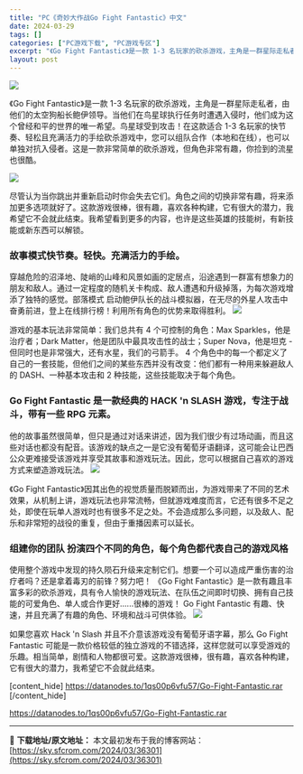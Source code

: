 ```yaml
---
title: "PC《奇妙大作战Go Fight Fantastic》中文"
date: 2024-03-29
tags: []
categories: ["PC游戏下载", "PC游戏专区"]
excerpt: "《Go Fight Fantastic》是一款 1-3 名玩家的砍杀游戏，主角是一群星际走私者，由他们的太空狗船长鲍伊领导。当他们在鸟星球执行任务时遭遇入侵时，他们成为这个曾经和平的世界的唯一希望。鸟星球受到攻击！在这款适合 1-3 名玩家的快节奏、轻松且充满活力的手绘砍杀游戏中，您可以组队合作（本&hellip;"
layout: post
---
```


<img class="aligncenter" src="https://sky.sfcrom.com/wp-content/uploads/2024/03/e62f5-Go-Fight-Fantastic-Video-Game-Free-Download-Repacklab-2.jpg.jpeg" />

《Go Fight Fantastic》是一款 1-3 名玩家的砍杀游戏，主角是一群星际走私者，由他们的太空狗船长鲍伊领导。当他们在鸟星球执行任务时遭遇入侵时，他们成为这个曾经和平的世界的唯一希望。鸟星球受到攻击！在这款适合 1-3 名玩家的快节奏、轻松且充满活力的手绘砍杀游戏中，您可以组队合作（本地和在线），也可以单独对抗入侵者。这是一款非常简单的砍杀游戏，但角色非常有趣，你捡到的流星也很酷。

<img class="rich_pages wxw-img" src="https://sky.sfcrom.com/wp-content/uploads/2024/03/20240329102438-6a077.jpeg" data-ratio="0.5625" data-w="1920" data-type="jpeg" data-imgfileid="110005157" data-imgqrcoded="1" />

尽管认为当你跳出并重新启动时你会失去它们。角色之间的切换非常有趣，将来添加更多选项就好了。这款游戏很棒，很有趣，喜欢各种构建，它有很大的潜力，我希望它不会就此结束。我希望看到更多的内容，也许是这些英雄的技能树，有新技能或新东西可以解锁。
<h3>故事模式快节奏。轻快。充满活力的手绘。</h3>
穿越危险的沼泽地、陡峭的山峰和风景如画的定居点，沿途遇到一群富有想象力的朋友和敌人。通过一定程度的随机关卡构成、敌人遭遇和升级掉落，为每次游戏增添了独特的感觉。部落模式 启动鲍伊队长的战斗模拟器，在无尽的外星人攻击中奋勇前进，登上在线排行榜！利用所有角色的优势来取得胜利。

<img class="rich_pages wxw-img" src="https://sky.sfcrom.com/wp-content/uploads/2024/03/20240329102440-41aeb.jpeg" data-ratio="0.5625" data-w="1920" data-type="jpeg" data-imgfileid="110005154" data-imgqrcoded="1" />

游戏的基本玩法非常简单：我们总共有 4 个可控制的角色：Max Sparkles，他是治疗者；Dark Matter，他是团队中最具攻击性的战士；Super Nova，他是坦克 - 但同时也是非常强大，还有水星，我们的弓箭手。 4 个角色中的每一个都定义了自己的一套技能，但他们之间的某些东西并没有改变：他们都有一种用来躲避敌人的 DASH、一种基本攻击和 2 种技能，这些技能取决于每个角色。
<h3>Go Fight Fantastic 是一款经典的 HACK 'n SLASH 游戏，专注于战斗，带有一些 RPG 元素。</h3>
他的故事虽然很简单，但只是通过对话来讲述，因为我们很少有过场动画，而且这些对话也都没有配音。该游戏的缺点之一是它没有葡萄牙语翻译，这可能会让巴西公众更难接受该游戏并享受其故事和游戏玩法。因此，您可以根据自己喜欢的游戏方式来塑造游戏玩法。

<img class="rich_pages wxw-img" src="https://sky.sfcrom.com/wp-content/uploads/2024/03/20240329102441-f0684.jpeg" data-ratio="0.5625" data-w="1920" data-type="jpeg" data-imgfileid="110005155" data-imgqrcoded="1" />

《Go Fight Fantastic》因其出色的视觉质量而脱颖而出，为游戏带来了不同的艺术效果，从机制上讲，游戏玩法也非常流畅，但就游戏难度而言，它还有很多不足之处，即使在玩单人游戏时也有很多不足之处。不会造成那么多问题，以及敌人、配乐和非常短的战役的重复，但由于重播因素可以延长。
<h3>组建你的团队 扮演四个不同的角色，每个角色都代表自己的游戏风格</h3>
使用整个游戏中发现的持久陨石升级来定制它们。想要一个可以造成严重伤害的治疗者吗？还是拿着毒刃的前锋？努力吧！ 《Go Fight Fantastic》是一款有趣且丰富多彩的砍杀游戏，具有令人愉快的游戏玩法、在队伍之间即时切换、拥有自己技能的可爱角色、单人或合作更好......很棒的游戏！ Go Fight Fantastic 有趣、快速，并且充满了有趣的角色、环境和战斗可供体验。

<img class="rich_pages wxw-img" src="https://sky.sfcrom.com/wp-content/uploads/2024/03/20240329102442-a86e9.jpeg" data-ratio="0.5625" data-w="1920" data-type="jpeg" data-imgfileid="110005156" data-imgqrcoded="1" />

如果您喜欢 Hack 'n Slash 并且不介意该游戏没有葡萄牙语字幕，那么 Go Fight Fantastic 可能是一款价格较低的独立游戏的不错选择，这样您就可以享受游戏的乐趣。相当简单，剧情和人物都很可爱。这款游戏很棒，很有趣，喜欢各种构建，它有很大的潜力，我希望它不会就此结束。

[content_hide]
https://datanodes.to/1qs00p6vfu57/Go-Fight-Fantastic.rar
[/content_hide]

<!--wechatfans start-->
https://datanodes.to/1qs00p6vfu57/Go-Fight-Fantastic.rar
<!--wechatfans end-->

---
📖 **下载地址/原文地址：** 本文最初发布于我的博客网站：[https://sky.sfcrom.com/2024/03/36301](https://sky.sfcrom.com/2024/03/36301)
